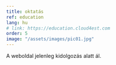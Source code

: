 ```yaml
---
title: oktatás
ref: education
lang: hu
# link: https://education.cloud4est.com
order: 5
image: "/assets/images/pic01.jpg"
---
```


A weboldal jelenleg kidolgozás alatt ál.
